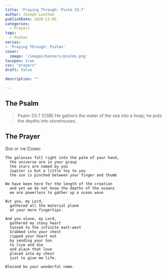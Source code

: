 ```yaml
---
title: 'Praying Through: Psalm 33:7'
author: Joseph Louthan
publishDate: 2020-11-05
categories:
  - Prayers
tags:
  - Psalms
series:
- 'Praying Through: Psalms'
cover:
  image: '/images/banners/psalms.png'
tocopen: true
css: "prayers"
draft: false

description: ""

---
```

## The Psalm

>Psalm 33:7 (CSB) He gathers the water of the sea into a heap; he puts the depths into storehouses.

## The Prayer

<div style="font-variant: small-caps;">God of the Cosmic</div>

```text
The galaxies fall right into the palm of your hand,
  the universe are in your grasp
  the stars are named by you
  Jupiter is but a little toy to you
  the sun is pinched between your finger and thumb

We have been here for the length of the creation
  and yet we do not know the depths of the oceans
  we are powerless to gather up a ocean wave

But you, my Lord,
  gathered all the material plane
  at your mere fingertips.

And you alone, my Lord,
  gathered my stony heart
  tossed to the infinite east-west
  Grabbed into your chest
  ripped your heart out
  by sending your Son
  to live and die
  and place that love
  placed into my chest
  just to give me life.

Blessed be your wonderful name.
```
